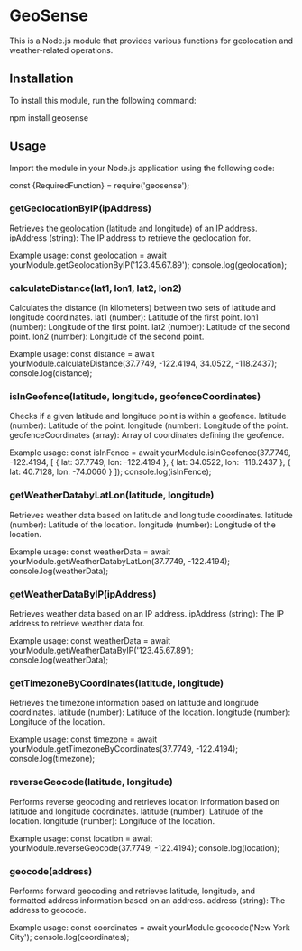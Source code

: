 # GeoSense

This is a Node.js module that provides various functions for geolocation and weather-related operations.

## Installation

To install this module, run the following command:


npm install geosense

## Usage
Import the module in your Node.js application using the following code:

const {RequiredFunction} = require('geosense');


### getGeolocationByIP(ipAddress)
Retrieves the geolocation (latitude and longitude) of an IP address.
ipAddress (string): The IP address to retrieve the geolocation for.

Example usage:
const geolocation = await yourModule.getGeolocationByIP('123.45.67.89');
console.log(geolocation);


### calculateDistance(lat1, lon1, lat2, lon2)
Calculates the distance (in kilometers) between two sets of latitude and longitude coordinates.
lat1 (number): Latitude of the first point.
lon1 (number): Longitude of the first point.
lat2 (number): Latitude of the second point.
lon2 (number): Longitude of the second point.

Example usage:
const distance = await yourModule.calculateDistance(37.7749, -122.4194, 34.0522, -118.2437);
console.log(distance);


### isInGeofence(latitude, longitude, geofenceCoordinates)
Checks if a given latitude and longitude point is within a geofence.
latitude (number): Latitude of the point.
longitude (number): Longitude of the point.
geofenceCoordinates (array): Array of coordinates defining the geofence.

Example usage:
const isInFence = await yourModule.isInGeofence(37.7749, -122.4194, [
  { lat: 37.7749, lon: -122.4194 },
  { lat: 34.0522, lon: -118.2437 },
  { lat: 40.7128, lon: -74.0060 }
]);
console.log(isInFence);


### getWeatherDatabyLatLon(latitude, longitude)
Retrieves weather data based on latitude and longitude coordinates.
latitude (number): Latitude of the location.
longitude (number): Longitude of the location.

Example usage:
const weatherData = await yourModule.getWeatherDatabyLatLon(37.7749, -122.4194);
console.log(weatherData);


### getWeatherDataByIP(ipAddress)
Retrieves weather data based on an IP address.
ipAddress (string): The IP address to retrieve weather data for.

Example usage:
const weatherData = await yourModule.getWeatherDataByIP('123.45.67.89');
console.log(weatherData);


### getTimezoneByCoordinates(latitude, longitude)
Retrieves the timezone information based on latitude and longitude coordinates.
latitude (number): Latitude of the location.
longitude (number): Longitude of the location.

Example usage:
const timezone = await yourModule.getTimezoneByCoordinates(37.7749, -122.4194);
console.log(timezone);


### reverseGeocode(latitude, longitude)
Performs reverse geocoding and retrieves location information based on latitude and longitude coordinates.
latitude (number): Latitude of the location.
longitude (number): Longitude of the location.

Example usage:
const location = await yourModule.reverseGeocode(37.7749, -122.4194);
console.log(location);


### geocode(address)
Performs forward geocoding and retrieves latitude, longitude, and formatted address information based on an address.
address (string): The address to geocode.

Example usage:
const coordinates = await yourModule.geocode('New York City');
console.log(coordinates);

